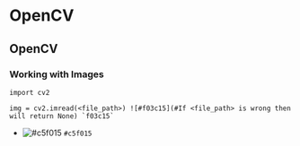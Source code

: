 # OpenCV

## OpenCV

### Working with Images
	import cv2

	img = cv2.imread(<file_path>) ![#f03c15](#If <file_path> is wrong then will return None) `f03c15`

- ![#c5f015](https://placehold.co/15x15/c5f015/c5f015.png) `#c5f015`
